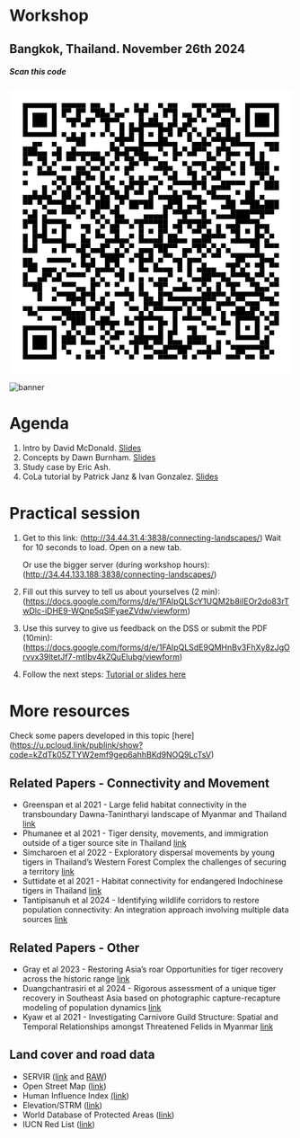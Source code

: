 # Workshop
## Bangkok, Thailand. November 26th 2024

##### *Scan this code*
![QRcode](https://github.com/connectingLandscapes/cola/blob/main/workshops/Thailand_Nov26/qr_Thailand.png?raw=true)

![banner](https://github.com/connectingLandscapes/cola/blob/main/workshops/Thailand_Nov26/banner.png?raw=true)


# Agenda

1. Intro by David McDonald. [Slides](https://drive.google.com/open?id=1vXwKkMjzyMCBqrUlJE1aXAX-R0cI0GBL&usp=drive_fs)
2. Concepts by Dawn Burnham. [Slides](https://docs.google.com/presentation/d/1w5Q8qcPY2uDfEvUX7x5cKyrVs9eAiKQl?rtpof=true&usp=drive_fs)
3. Study case by Eric Ash.
4. CoLa tutorial by Patrick Janz & Ivan Gonzalez. [Slides](https://docs.google.com/presentation/d/1iyGnXMZJpD5DmUhrU6104JDJy--CUuEm/edit?usp=sharing&ouid=103068293807996405041&rtpof=true&sd=true)

# Practical session

 1. Get to this link: (http://34.44.31.4:3838/connecting-landscapes/)  Wait for 10 seconds to load. Open on a new tab.

    Or use the bigger server (during workshop hours): (http://34.44.133.188:3838/connecting-landscapes/)

3. Fill out this survey to tell us about yourselves (2 min): (https://docs.google.com/forms/d/e/1FAIpQLScY1UQM2b8iIEOr2do83rTwDlc-iDHE9-WQnp5qSIFyaeZVdw/viewform)

4. Use this survey to give us feedback on the DSS or submit the PDF (10min): (https://docs.google.com/forms/d/e/1FAIpQLSdE9QMHnBv3FhXy8zJgOrvvx39ltetJf7-mtIbv4kZQuElubg/viewform)

5. Follow the next steps: [Tutorial or slides here](https://docs.google.com/presentation/d/18iNtXGxe_NAlaNdxGC9xb_OBJrwRIzXI/edit?usp=sharing&ouid=103068293807996405041&rtpof=true&sd=true)

# More resources

Check some papers developed in this topic [here] (https://u.pcloud.link/publink/show?code=kZdTk05ZTYW2emf9gep6ahhBKd9NOQ9LcTsV)


## Related Papers - Connectivity and Movement
- Greenspan et al 2021 - Large felid habitat connectivity in the transboundary Dawna-Tanintharyi landscape of Myanmar and Thailand [link](https://doi.org/10.1007/s10980-021-01316-5)
- Phumanee et al 2021 - Tiger density, movements, and immigration outside of a tiger source site in Thailand [link](https://doi.org/10.1111/csp2.560)
- Simcharoen et al 2022 - Exploratory dispersal movements by young tigers in Thailand’s Western Forest Complex the challenges of securing a territory [link](https://doi.org/10.1007/s13364-021-00602-6)
- Suttidate et al 2021 - Habitat connectivity for endangered Indochinese tigers in Thailand [link](https://doi.org/10.1016/j.gecco.2021.e01718) 
- Tantipisanuh et al 2024 - Identifying wildlife corridors to restore population connectivity: An integration approach involving multiple data sources [link](https://doi.org/10.1016/j.gecco.2024.e03015)

## Related Papers - Other
- Gray et al 2023 - Restoring Asia’s roar Opportunities for tiger recovery across the historic range [link](https://www.frontiersin.org/articles/10.3389/fcosc.2023.1124340/full)
- Duangchantrasiri et al 2024 - Rigorous assessment of a unique tiger recovery in Southeast Asia based on photographic capture-recapture modeling of population dynamics [link](https://doi.org/10.1016/j.gecco.2024.e03016)
- Kyaw et al 2021 - Investigating Carnivore Guild Structure: Spatial and Temporal Relationships amongst Threatened Felids in Myanmar [link](https://doi.org/10.3390/ijgi10120808)

## Land cover and road data

- SERVIR ([link](https://www.landcovermapping.org/en/landcover/) and [RAW](https://www.landcovermapping.org/en/landcover/))
- Open Street Map ([link](https://www.openstreetmap.org/))
- Human Influence Index [(link](https://www.earthdata.nasa.gov/data/catalog/sedac-ciesin-sedac-lwp2-hii-geog-2.00))
- Elevation/STRM ([link](https://dwtkns.com/srtm30m/))
- World Database of Protected Areas ([link](https://www.protectedplanet.net/en/search-areas?geo_type=region))
- IUCN Red List ([link](https://www.iucnredlist.org/)) 


